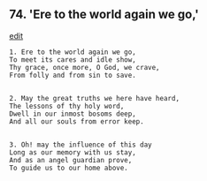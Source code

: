 
## 74.  'Ere to the world again we go,'
[edit](https://docs.google.com/document/d/1RnZL7LDF4aQJj1wXfrz%2DM_cvsQcdyX_h/edit?mode=html)



    1. Ere to the world again we go,
    To meet its cares and idle show,
    Thy grace, once more, O God, we crave,
    From folly and from sin to save.


    2. May the great truths we here have heard,
    The lessons of thy holy word,
    Dwell in our inmost bosoms deep,
    And all our souls from error keep.


    3. Oh! may the influence of this day
    Long as our memory with us stay,
    And as an angel guardian prove,
    To guide us to our home above.
